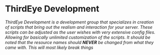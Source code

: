 # ThirdEye Development
*ThirdEye Development is a development group that specializes in creation of scripts that bring out the realism and interaction for your server. These scripts can be adjusted as the user wishes with very extensive config files. Allowing for basically unlimited customization of the scripts. It should be noted that the resource names should* ***NEVER*** *be changed from what they came with. This will most likely break things*
